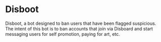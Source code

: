 # Disboot
 Disboot, a bot designed to ban users that have been flagged suspicious. The intent of this bot is to ban accounts that join via Disboard and start messaging users for self promotion, paying for art, etc.
